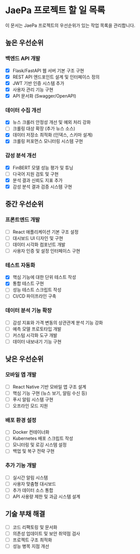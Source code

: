 # JaePa 프로젝트 할 일 목록

이 문서는 JaePa 프로젝트의 우선순위가 있는 작업 목록을 관리합니다.

## 높은 우선순위

### 백엔드 API 개발
- [x] Flask/FastAPI 웹 서버 기본 구조 구현
- [x] REST API 엔드포인트 설계 및 인터페이스 정의
- [x] JWT 기반 인증 시스템 추가
- [x] 사용자 관리 기능 구현
- [x] API 문서화 (Swagger/OpenAPI)

### 데이터 수집 개선
- [x] 뉴스 크롤러 안정성 개선 및 예외 처리 강화
- [ ] 크롤링 대상 확장 (추가 뉴스 소스)
- [x] 데이터 저장소 최적화 (인덱스, 스키마 설계)
- [x] 크롤링 퍼포먼스 모니터링 시스템 구현

### 감성 분석 개선
- [x] FinBERT 모델 성능 평가 및 튜닝
- [ ] 다국어 지원 검토 및 구현
- [x] 분석 결과 신뢰도 지표 추가
- [x] 감성 분석 결과 검증 시스템 구현

## 중간 우선순위

### 프론트엔드 개발
- [ ] React 애플리케이션 기본 구조 설정
- [ ] 대시보드 UI 디자인 및 구현
- [ ] 데이터 시각화 컴포넌트 개발
- [ ] 사용자 인증 및 설정 인터페이스 구현

### 테스트 자동화
- [x] 핵심 기능에 대한 단위 테스트 작성
- [x] 통합 테스트 구현
- [ ] 성능 테스트 스크립트 작성
- [ ] CI/CD 파이프라인 구축

### 데이터 분석 기능 확장
- [ ] 감성 지표와 가격 변동의 상관관계 분석 기능 강화
- [ ] 예측 모델 프로토타입 개발
- [ ] 커스텀 시각화 도구 개발
- [ ] 데이터 내보내기 기능 구현

## 낮은 우선순위

### 모바일 앱 개발
- [ ] React Native 기반 모바일 앱 구조 설계
- [ ] 핵심 기능 구현 (뉴스 보기, 알림 수신 등)
- [ ] 푸시 알림 시스템 구현
- [ ] 오프라인 모드 지원

### 배포 환경 설정
- [ ] Docker 컨테이너화
- [ ] Kubernetes 배포 스크립트 작성
- [ ] 모니터링 및 로깅 시스템 설정
- [ ] 백업 및 복구 전략 구현

### 추가 기능 개발
- [ ] 실시간 알림 시스템
- [ ] 사용자 맞춤형 대시보드
- [ ] 추가 데이터 소스 통합
- [ ] API 사용량 제한 및 과금 시스템 설계

## 기술 부채 해결
- [ ] 코드 리팩토링 및 문서화
- [ ] 의존성 업데이트 및 보안 취약점 검사
- [ ] 프로젝트 구조 최적화
- [ ] 성능 병목 지점 개선
